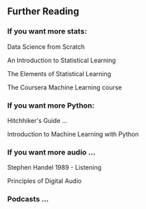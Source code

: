 ## Further Reading


### If you want more stats:

Data Science from Scratch

An Introduction to Statistical Learning 

The Elements of Statistical Learning 

The Coursera Machine Learning course 


### If you want more Python:

Hitchhiker's Guide ...

Introduction to Machine Learning with Python


### If you want more audio ...

Stephen Handel 1989 - Listening

Principles of Digital Audio


### Podcasts ...




